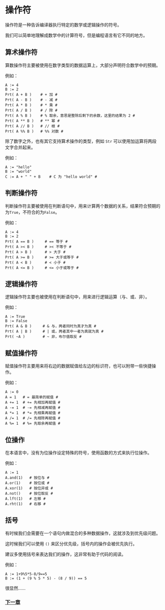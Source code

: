 # 操作符
操作符是一种告诉编译器执行特定的数学或逻辑操作的符号。

我们可以简单地理解成数学中的计算符号，但是编程语言有它不同的地方。

## 算术操作符
算数操作符主要被使用在数字类型的数据运算上，大部分声明符合数学中的预期。

例如：
```
A := 4
B := 2
Prt( A + B )    # + 加 #
Prt( A - B )    # - 减 #
Prt( A * B )    # * 乘 #
Prt( A / B )    # / 除 #
Prt( A % B )    # % 取余，意思是整除后剩下的余数，这里的结果为 2 #
Prt( A ** B )   # ** 幂 #
Prt( A // B )   # // 根 #
Prt( A %% B )   # %% 对数 #
```
除了数字之外，也有其它支持算术操作的类型，例如 `Str` 可以使用加运算将两段文字合并起来。

例如：
```
A := "hello"
B := "world"
C := A + " " + B    # C 为 "hello world" #
```
## 判断操作符
判断操作符主要被使用在判断语句中，用来计算两个数据的关系，结果符合预期的为`True`，不符合的为`False`。

例如：
```
A := 4
B := 2
Prt( A == B )     # == 等于 #
Prt( A >< B )     # >< 不等于 #
Prt( A > B )      # > 大于 #
Prt( A >= B )     # >= 大于或等于 #
Prt( A < B )      # < 小于 #
Prt( A <= B )     # <= 小于或等于 #
```
## 逻辑操作符
逻辑操作符主要也被使用在判断语句中，用来进行逻辑运算（与、或、非）。

例如：
```
A := True
B := False
Prt( A & B )     # & 与，两者同时为真才为真 #
Prt( A | B )     # | 或，两者其中一者为真就为真 #
Prt( ~A )        # ~ 非，布尔值取反 #
```
## 赋值操作符
赋值操作符主要用来将右边的数据赋值给左边的标识符，也可以附带一些快捷操作。

例如：
```
A := 0
A = 1   # = 最简单的赋值 #
A += 1  # += 先相加再赋值 #
A -= 1  # -= 先相减再赋值 #
A *= 1  # *= 先相乘再赋值 #
A /= 1  # /= 先相除再赋值 #
A %= 1  # %= 先取余再赋值 #
```
## 位操作
在本语言中，没有为位操作设定特殊的符号，使用函数的方式来执行位操作。

例如：
```
A := 1
A.and(1)   # 按位与 #
A.or(1)    # 按位或 #
A.xor(1)   # 按位异或 #
A.not()    # 按位取反 #
A.lft(1)   # 左移 #
A.rht(1)   # 右移 #
```
## 括号
有时候我们会需要在一个语句内做混合的多种数据操作，这就涉及到优先级问题。

这时候我们可以使用 `()` 来区分优先级，括号内的操作会被优先执行。

建议多使用括号来表达我们的操作，这非常有助于代码的阅读。

例如：
```
A := 1+9%5*5-8/9==5
B := (1 + (9 % 5 * 5) - (8 / 9)) == 5
```
很显然……

### [下一章](collection-type.md)